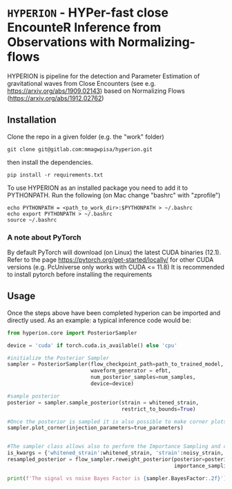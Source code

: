 # `HYPERION` - HYPer-fast close EncounteR Inference from Observations with Normalizing-flows 

HYPERION is pipeline for the detection and Parameter Estimation of gravitational waves from Close Encounters (see e.g. https://arxiv.org/abs/1909.02143) based on Normalizing Flows (https://arxiv.org/abs/1912.02762) 

## Installation

Clone the repo in a given folder (e.g. the "work" folder)

```
git clone git@gitlab.com:mmagwpisa/hyperion.git
```

then install the dependencies.

```
pip install -r requirements.txt
```

To use HYPERION as an installed package you need to add it to PYTHONPATH. 
Run the following (on Mac change "bashrc" with "zprofile")

```
echo PYTHONPATH = <path_to_work_dir>:$PYTHONPATH > ~/.bashrc  
echo export PYTHONPATH > ~/.bashrc  
source ~/.bashrc
```

### A note about PyTorch
By default PyTorch will download (on Linux) the latest CUDA binaries (12.1). 
Refer to the page https://pytorch.org/get-started/locally/ for other CUDA versions
(e.g. PcUniverse only works with CUDA <= 11.8)
It is recommended to install pytorch before installing the requirements

## Usage

Once the steps above have been completed hyperion can be imported and directly used. 
As an example: a typical inference code would be:

```python
from hyperion.core import PosteriorSampler

device = 'cuda' if torch.cuda.is_available() else 'cpu'

#initialize the Posterior Sampler
sampler = PosteriorSampler(flow_checkpoint_path=path_to_trained_model, 
                           waveform_generator = efbt, 
                           num_posterior_samples=num_samples, 
                           device=device)

#sample posterior
posterior = sampler.sample_posterior(strain = whitened_strain,
                                     restrict_to_bounds=True)

#Once the posterior is sampled it is also possible to make corner plots
sampler.plot_corner(injection_parameters=true_parameters)


#The sampler class allows also to perform the Importance Sampling and computing Bayes Factors
is_kwargs = {'whitened_strain':whitened_strain, 'strain':noisy_strain, 'psd':psd, 'event_time':t_gps}
resampled_posterior = flow_sampler.reweight_posterior(posterior=posterior,                      
                                                      importance_sampling_kwargs=is_kwargs)

print(f'The signal vs noise Bayes Factor is {sampler.BayesFactor:.2f}')
```




